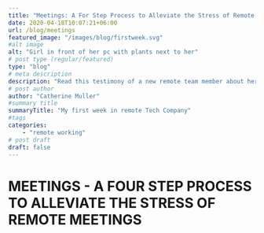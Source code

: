 ```yaml
---
title: "Meetings: A For Step Process to Alleviate the Stress of Remote Meetings"
date: 2020-04-18T10:07:21+06:00
url: /blog/meetings
featured_image: "/images/blog/firstweek.svg"
#alt image
alt: "Girl in front of her pc with plants next to her"
# post type (regular/featured)
type: "blog"
# meta description
description: "Read this testimony of a new remote team member about her first week at Metadot!"
# post author
author: "Catherine Muller"
#summary title
summaryTitle: "My first week in remote Tech Company"
#tags
categories: 
    - "remote working"
# post draft
draft: false
---
```


# MEETINGS - A FOUR STEP PROCESS TO ALLEVIATE THE STRESS OF REMOTE MEETINGS 

